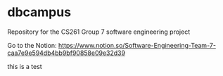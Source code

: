 # dbcampus
Repository for the CS261 Group 7 software engineering project

Go to the Notion: https://www.notion.so/Software-Engineering-Team-7-caa7e9e594db4bb9bf90858e09e32d39

this is a test
